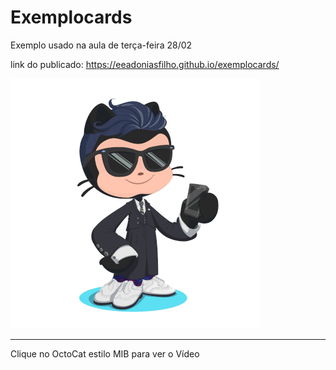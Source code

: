 # Exemplocards

Exemplo usado na aula de terça-feira 28/02


link do publicado:
https://eeadoniasfilho.github.io/exemplocards/


<div>
<a href="https://www.youtube.com/embed/eyCIzWetKCs"><img src="octocat-black.png" ></a>
<hr>
<p>Clique no OctoCat estilo MIB para ver o Vídeo</p>
</p>




